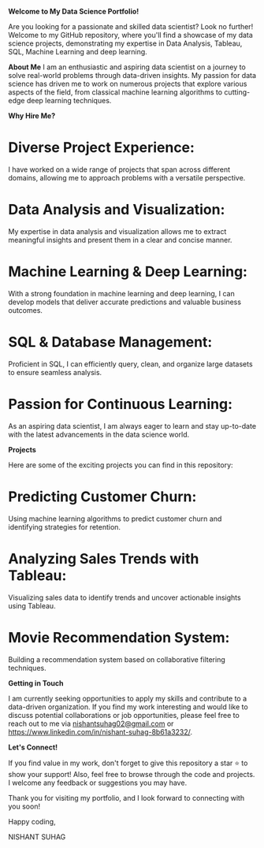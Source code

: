 **Welcome to My Data Science Portfolio!**

Are you looking for a passionate and skilled data scientist? Look no further! Welcome to my GitHub repository, where you'll find a showcase of my data science projects, demonstrating my expertise in Data Analysis, Tableau, SQL, Machine Learning and deep learning.

**About Me**
I am an enthusiastic and aspiring data scientist on a journey to solve real-world problems through data-driven insights. My passion for data science has driven me to work on numerous projects that explore various aspects of the field, from classical machine learning algorithms to cutting-edge deep learning techniques.

**Why Hire Me?**

# Diverse Project Experience:
I have worked on a wide range of projects that span across different domains, allowing me to approach problems with a versatile perspective.

# Data Analysis and Visualization:
My expertise in data analysis and visualization allows me to extract meaningful insights and present them in a clear and concise manner.

# Machine Learning & Deep Learning: 
With a strong foundation in machine learning and deep learning, I can develop models that deliver accurate predictions and valuable business outcomes.

# SQL & Database Management:
Proficient in SQL, I can efficiently query, clean, and organize large datasets to ensure seamless analysis.

# Passion for Continuous Learning: 
As an aspiring data scientist, I am always eager to learn and stay up-to-date with the latest advancements in the data science world.

**Projects**

Here are some of the exciting projects you can find in this repository:

# Predicting Customer Churn:
Using machine learning algorithms to predict customer churn and identifying strategies for retention.

# Analyzing Sales Trends with Tableau:
Visualizing sales data to identify trends and uncover actionable insights using Tableau.

# Movie Recommendation System:
Building a recommendation system based on collaborative filtering techniques.

**Getting in Touch**

I am currently seeking opportunities to apply my skills and contribute to a data-driven organization. If you find my work interesting and would like to discuss potential collaborations or job opportunities, please feel free to reach out to me via nishantsuhag02@gmail.com or https://www.linkedin.com/in/nishant-suhag-8b61a3232/.

**Let's Connect!**

If you find value in my work, don't forget to give this repository a star ⭐ to show your support! Also, feel free to browse through the code and projects. I welcome any feedback or suggestions you may have.

Thank you for visiting my portfolio, and I look forward to connecting with you soon!

Happy coding,

NISHANT SUHAG
